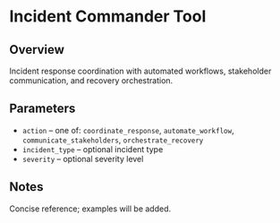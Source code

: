 # Incident Commander Tool

## Overview
Incident response coordination with automated workflows, stakeholder communication, and recovery orchestration.

## Parameters
- `action` – one of: `coordinate_response`, `automate_workflow`, `communicate_stakeholders`, `orchestrate_recovery`
- `incident_type` – optional incident type
- `severity` – optional severity level

## Notes
Concise reference; examples will be added.

